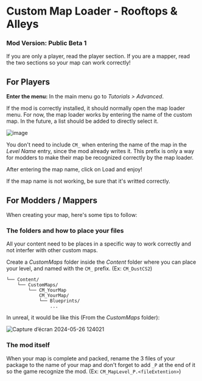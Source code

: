 
# Custom Map Loader - Rooftops & Alleys
### Mod Version: Public Beta 1

If you are only a player, read the player section. If you are a mapper, read the two sections so your map can work correctly!

## For Players
**Enter the menu:**
In the main menu go to *Tutorials > Advanced*.

If the mod is correctly installed, it should normally open the map loader menu. For now, the map loader works by entering the name of the custom map. In the future, a list should be added to directly select it.

![image](https://github.com/LoulouNoLegend/CustomMapLoader-Rooftops-Alleys/assets/40952934/9eaa872d-c364-4822-a2b7-9a01444f07c9)


You don't need to include `CM_` when entering the name of the map in the *Level Name* entry, since the mod already writes it. This prefix is only a way for modders to make their map be recognized correctly by the map loader.

After entering the map name, click on Load and enjoy!

If the map name is not working, be sure that it's writted correctly.



## For Modders / Mappers

When creating your map, here's some tips to follow:
### The folders and how to place your files
All your content need to be places in a specific way to work correctly and not interfer with other custom maps.

Create a *CustomMaps* folder inside the *Content* folder where you can place your level, and named with the `CM_` prefix. (Ex: `CM_DustCS2`)

```
└── Content/
    └── CustomMaps/
        └── CM_YourMap
            CM_YourMap/
            └── Blueprints/
                ...
```

In unreal, it would be like this (From the *CustomMaps* folder):

![Capture d’écran 2024-05-26 124021](https://github.com/LoulouNoLegend/CustomMapLoader-Rooftops-Alleys/assets/40952934/a9e01c1f-6762-49ef-8907-6ef5e931f324)



### The mod itself

When your map is complete and packed, rename the 3 files of your package to the name of your map and don't forget to add `_P` at the end of it so the game recognize the mod. (Ex: `CM_MapLevel_P.<fileExtention>`)
